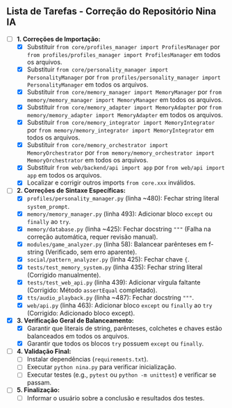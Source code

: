## Lista de Tarefas - Correção do Repositório Nina IA

- [ ] **1. Correções de Importação:**
  - [x] Substituir `from core/profiles_manager import ProfilesManager` por `from profiles/profiles_manager import ProfilesManager` em todos os arquivos.
  - [x] Substituir `from core/personality_manager import PersonalityManager` por `from profiles/personality_manager import PersonalityManager` em todos os arquivos.
  - [x] Substituir `from core/memory_manager import MemoryManager` por `from memory/memory_manager import MemoryManager` em todos os arquivos.
  - [x] Substituir `from core/memory_adapter import MemoryAdapter` por `from memory/memory_adapter import MemoryAdapter` em todos os arquivos.
  - [x] Substituir `from core/memory_integrator import MemoryIntegrator` por `from memory/memory_integrator import MemoryIntegrator` em todos os arquivos.
  - [x] Substituir `from core/memory_orchestrator import MemoryOrchestrator` por `from memory/memory_orchestrator import MemoryOrchestrator` em todos os arquivos.
  - [x] Substituir `from web/backend/api import app` por `from web/api import app` em todos os arquivos.
  - [x] Localizar e corrigir outros imports `from core.xxx` inválidos.

- [ ] **2. Correções de Sintaxe Específicas:**
  - [x] `profiles/personality_manager.py` (linha ~480): Fechar string literal `system_prompt`.
  - [x] `memory/memory_manager.py` (linha 493): Adicionar bloco `except` ou `finally` ao `try`.
  - [x] `memory/database.py` (linha ~425): Fechar docstring `"""` (Falha na correção automática, requer revisão manual).
  - [x] `modules/game_analyzer.py` (linha 58): Balancear parênteses em f-string (Verificado, sem erro aparente).
  - [x] `social/pattern_analyzer.py` (linha 425): Fechar chave `{`.
  - [x] `tests/test_memory_system.py` (linha 435): Fechar string literal (Corrigido manualmente).
  - [x] `tests/test_web_api.py` (linha 439): Adicionar vírgula faltante (Corrigido: Método `assertEqual` completado).
  - [x] `tts/audio_playback.py` (linha ~487): Fechar docstring `"""`.
  - [x] `web/api.py` (linha 463): Adicionar bloco `except` ou `finally` ao `try` (Corrigido: Adicionado bloco except).

- [x] **3. Verificação Geral de Balanceamento:**
  - [x] Garantir que literais de string, parênteses, colchetes e chaves estão balanceados em todos os arquivos.
  - [x] Garantir que todos os blocos `try` possuem `except` ou `finally`.

- [ ] **4. Validação Final:**
  - [ ] Instalar dependências (`requirements.txt`).
  - [ ] Executar `python nina.py` para verificar inicialização.
  - [ ] Executar testes (e.g., `pytest` ou `python -m unittest`) e verificar se passam.

- [ ] **5. Finalização:**
  - [ ] Informar o usuário sobre a conclusão e resultados dos testes.
